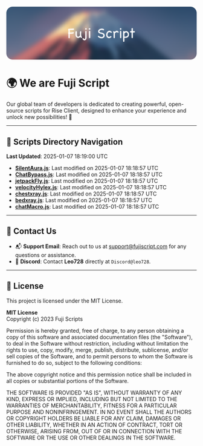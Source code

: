 ![Banner](.github/b.webp)

# 🌍 **We are Fuji Script**

Our global team of developers is dedicated to creating powerful, open-source scripts for Rise Client, designed to enhance your experience and unlock new possibilities! 🌟

---
<!-- SCRIPTS_NAVIGATION_START -->
## 📂 **Scripts Directory Navigation**

**Last Updated**: 2025-01-07 18:19:00 UTC

- **[SilentAura.js](scripts/SilentAura.js)**: Last modified on 2025-01-07 18:18:57 UTC
- **[ChatBypass.js](scripts/ChatBypass.js)**: Last modified on 2025-01-07 18:18:57 UTC
- **[jetpackFly.js](scripts/jetpackFly.js)**: Last modified on 2025-01-07 18:18:57 UTC
- **[velocityHylex.js](scripts/velocityHylex.js)**: Last modified on 2025-01-07 18:18:57 UTC
- **[chestxray.js](scripts/chestxray.js)**: Last modified on 2025-01-07 18:18:57 UTC
- **[bedxray.js](scripts/bedxray.js)**: Last modified on 2025-01-07 18:18:57 UTC
- **[chatMacro.js](scripts/chatMacro.js)**: Last modified on 2025-01-07 18:18:57 UTC

<!-- SCRIPTS_NAVIGATION_END -->

---

## 💬 **Contact Us**  
- 📬 **Support Email**: Reach out to us at [support@fujiscript.com](mailto:support@fujiscript.com) for any questions or assistance.  
- 💬 **Discord**: Contact **Leo728** directly at `Discord@leo728`.

---

## 📜 **License**

This project is licensed under the MIT License.  

**MIT License**  
Copyright (c) 2023 Fuji Scripts  

Permission is hereby granted, free of charge, to any person obtaining a copy of this software and associated documentation files (the "Software"), to deal in the Software without restriction, including without limitation the rights to use, copy, modify, merge, publish, distribute, sublicense, and/or sell copies of the Software, and to permit persons to whom the Software is furnished to do so, subject to the following conditions:  

The above copyright notice and this permission notice shall be included in all copies or substantial portions of the Software.  

THE SOFTWARE IS PROVIDED "AS IS", WITHOUT WARRANTY OF ANY KIND, EXPRESS OR IMPLIED, INCLUDING BUT NOT LIMITED TO THE WARRANTIES OF MERCHANTABILITY, FITNESS FOR A PARTICULAR PURPOSE AND NONINFRINGEMENT. IN NO EVENT SHALL THE AUTHORS OR COPYRIGHT HOLDERS BE LIABLE FOR ANY CLAIM, DAMAGES OR OTHER LIABILITY, WHETHER IN AN ACTION OF CONTRACT, TORT OR OTHERWISE, ARISING FROM, OUT OF OR IN CONNECTION WITH THE SOFTWARE OR THE USE OR OTHER DEALINGS IN THE SOFTWARE.  
